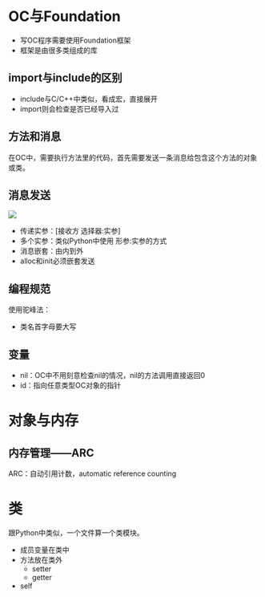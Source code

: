 # OC与Foundation
- 写OC程序需要使用Foundation框架
- 框架是由很多类组成的库

## import与include的区别
- include与C/C++中类似，看成宏，直接展开
- import则会检查是否已经导入过

## 方法和消息
在OC中，需要执行方法里的代码，首先需要发送一条消息给包含这个方法的对象或类。

## 消息发送
![][MethodCall]

[MethodCall]: ./MethodCall.png

- 传递实参：[接收方 选择器:实参]
- 多个实参：类似Python中使用 形参:实参的方式
- 消息嵌套：由内到外
- alloc和init必须嵌套发送

## 编程规范
使用驼峰法：
- 类名首字母要大写

## 变量
- nil：OC中不用刻意检查nil的情况，nil的方法调用直接返回0
- id：指向任意类型OC对象的指针

# 对象与内存
## 内存管理——ARC
ARC：自动引用计数，automatic reference counting

# 类
跟Python中类似，一个文件算一个类模块。

- 成员变量在类中
- 方法放在类外
  - setter
  - getter
- self